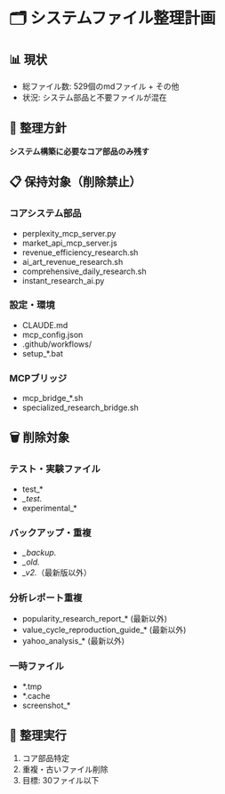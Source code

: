 # 🗂️ システムファイル整理計画

## 📊 現状
- 総ファイル数: 529個のmdファイル + その他
- 状況: システム部品と不要ファイルが混在

## 🎯 整理方針
**システム構築に必要なコア部品のみ残す**

## 📋 保持対象（削除禁止）

### コアシステム部品
- perplexity_mcp_server.py
- market_api_mcp_server.js
- revenue_efficiency_research.sh
- ai_art_revenue_research.sh
- comprehensive_daily_research.sh
- instant_research_ai.py

### 設定・環境
- CLAUDE.md
- mcp_config.json
- .github/workflows/
- setup_*.bat

### MCPブリッジ
- mcp_bridge_*.sh
- specialized_research_bridge.sh

## 🗑️ 削除対象

### テスト・実験ファイル
- test_*
- *_test.*
- experimental_*

### バックアップ・重複
- *_backup.*
- *_old.*
- *_v2.*（最新版以外）

### 分析レポート重複
- popularity_research_report_* (最新以外)
- value_cycle_reproduction_guide_* (最新以外)
- yahoo_analysis_* (最新以外)

### 一時ファイル
- *.tmp
- *.cache
- screenshot_*

## 🚀 整理実行
1. コア部品特定
2. 重複・古いファイル削除
3. 目標: 30ファイル以下
